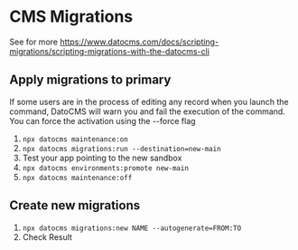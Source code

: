 # CMS Migrations 

See for more https://www.datocms.com/docs/scripting-migrations/scripting-migrations-with-the-datocms-cli

## Apply migrations to primary

If some users are in the process of editing any record when you launch the command, DatoCMS will warn you and fail the execution of the command. You can force the activation using the --force flag
1. `npx datocms maintenance:on`
1. `npx datocms migrations:run --destination=new-main`
1.  Test your app pointing to the new sandbox
1. `npx datocms environments:promote new-main` 
1. `npx datocms maintenance:off`

## Create new migrations

1. `npx datocms migrations:new NAME --autogenerate=FROM:TO`
1. Check Result